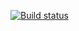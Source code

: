[![Build status](https://ci.appveyor.com/api/projects/status/gwcyqgjmobmx62ci?svg=true)](https://ci.appveyor.com/project/Sergeevna01/aqa-code)

